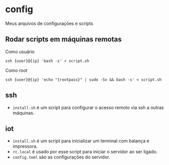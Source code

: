 # config

Meus arquivos de configurações e scripts

## Rodar scripts em máquinas remotas
Como usuário
```
ssh {user}@{ip} 'bash -s' < script.sh
```

Como root
```
ssh {user}@{ip} 'echo "{rootpass}" | sudo -Sv && bash -s' < script.sh
```

## ssh
 - `install.sh` é um script para configurar o acesso remoto via ssh a outras
máquinas.

## iot
 - `install.sh` é um script para  inicializar um terminal com balança e
impressora.
 - `rc.local` é usado por esse script para iniciar o servidor ao ser ligado.
 - `config.toml` são as configurações do servidor.
